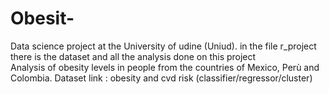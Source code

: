 # Obesit-
Data science project at the University of udine (Uniud). in the file r_project there is the dataset and all the analysis done on this project  
Analysis of obesity levels in people from the countries of  Mexico, Perù and Colombia.
Dataset link : obesity and cvd risk (classifier/regressor/cluster)

